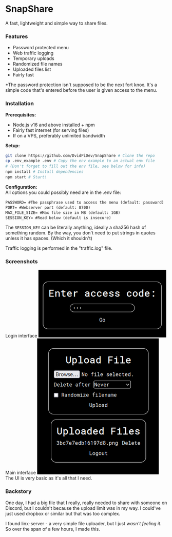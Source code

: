 # SnapShare
A fast, lightweight and simple way to share files. 

### Features
- Password protected menu
- Web traffic logging
- Temporary uploads
- Randomized file names
- Uploaded files list
- Fairly fast

*The password protection isn't supposed to be the next fort knox. It's a simple code that's entered before the user is given access to the menu.

### Installation
**Prerequisites:**
- Node.js v16 and above installed + npm
- Fairly fast internet (for serving files)
- If on a VPS, preferably unlimited bandwidth

**Setup:**
```bash
git clone https://github.com/DvidPiDev/SnapShare # Clone the repo
cp .env_example .env # Copy the env example to an actual env file
# (Don't forget to fill out the env file, see below for info)
npm install # Install dependencies
npm start # Start!
```

**Configuration:** \
All options you could possibly need are in the .env file:
```env
PASSWORD= #The passphrase used to access the menu (default: password)
PORT= #Webserver port (default: 8700)
MAX_FILE_SIZE= #Max file size in MB (default: 1GB)
SESSION_KEY= #Read below (default is insecure)
```
The `SESSION_KEY` can be literally anything, ideally a sha256 hash of something random. By the way, you don't need to put strings in quotes unless it has spaces. (Which it shouldn't) 

Traffic logging is performed in the "traffic.log" file.

### Screenshots
Login interface
![1.png](githubassets/1.png "Login interface")
Main interface
![2.png](githubassets/2.png "Main interface") \
The UI is very basic as it's all that I need.

### Backstory
One day, I had a big file that I really, really needed to share with someone on Discord, but I couldn't because the upload limit was in my way. I could've just used dropbox or similar but that was too complex.

I found linx-server - a very simple file uploader, but I just *wasn't feeling it*. So over the span of a few hours, I made this.